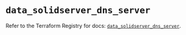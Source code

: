 # `data_solidserver_dns_server`

Refer to the Terraform Registry for docs: [`data_solidserver_dns_server`](https://registry.terraform.io/providers/efficientip-labs/solidserver/1.1.25/docs/data-sources/dns_server).
